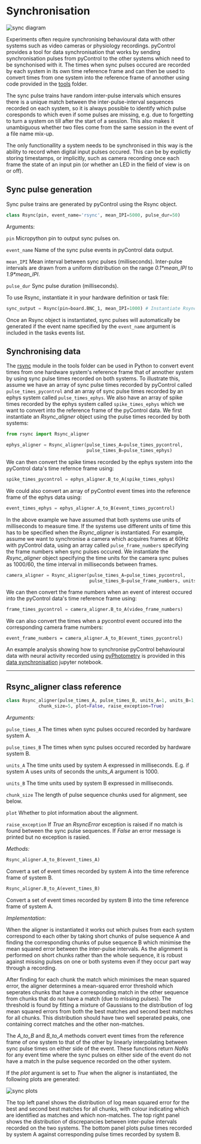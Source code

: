 # Synchronisation

![sync diagram](../media/hardware/sync-diagram.jpg)

Experiments often require synchronising behavioural data with other systems such as video cameras or physiology recordings.  pyControl provides a tool for data synchronisation that works by sending synchronisation pulses from pyControl to the other systems which need to be synchonised with it. The times when sync pulses occured are recorded by each system in its own time reference frame and can then be used to convert times from one system into the reference frame of annother using code provided in the [tools](https://bitbucket.org/takam/pycontrol/src/default/tools/) folder.

The sync pulse trains have random inter-pulse intervals which ensures there is a unique match between the inter-pulse-interval sequences recorded on each system, so it is always possible to identify which pulse coresponds to which even if some pulses are missing, e.g. due to forgetting to turn a system on till after the start of a session.  This also makes it unambiguous whether two files come from the same session in the event of a file name mix-up.

The only functionallity a system needs to be synchronised in this way is the ability to record  when digital input pulses occured.  This can be by explictly storing timestamps, or implicitly, such as camera recording once each frame the state of an input pin (or whether an LED in the field of view is on or off).

## Sync pulse generation

Sync pulse trains are generated by pyControl using the Rsync object.


```python 
class Rsync(pin, event_name='rsync', mean_IPI=5000, pulse_dur=50)
```

Arguments:

`pin` Micropython pin to output sync pulses on.

`event_name` Name of the sync pulse events in pyControl data output.

`mean_IPI` Mean interval between sync pulses (milliseconds).  Inter-pulse intervals are drawn from a uniform distribution on the range *0.1\*mean_IPI* to *1.9\*mean_IPI*.

`pulse_dur` Sync pulse duration (milliseconds).

To use Rsync, instantiate it in your hardware definition or task file:

```python
sync_output = Rsync(pin=board.BNC_1, mean_IPI=1000) # Instantiate Rsync object on breakout board BNC_1
```

Once an Rsync object is instantiated, sync pulses will automatically be generated if the event name specified by the `event_name` argument is included in the tasks events list.

## Synchronising data

The [rsync](https://bitbucket.org/takam/pycontrol/src/default/tools/rsync.py) module in the tools folder can be used in Python to convert event times from one hardware system's reference frame that of annother system by using sync pulse times recorded on both systems.  To illustrate this, assume we have an array of sync pulse times recorded by pyControl called `pulse_times_pycontrol` and an array of sync pulse times recorded by an ephys system called `pulse_times_ephys`.  We also have an array of spike times recorded by the ephys system called `spike_times_ephys` which we want to convert into the reference frame of the pyControl data.  We first instantiate an *Rsync_aligner* object using the pulse times recorded by both systems:

```python
from rsync import Rsync_aligner

ephys_aligner = Rsync_aligner(pulse_times_A=pulse_times_pycontrol, 
	                          pulse_times_B=pulse_times_ephys)
```

We can then convert the spike times recorded by the ephys system into the pyControl data's time refernce frame using:

```python
spike_times_pycontrol = ephys_aligner.B_to_A(spike_times_ephys)
```

We could also convert an array of pyControl event times into the reference frame of the ephys data using:

```python
event_times_ephys = ephys_aligner.A_to_B(event_times_pycontrol)
```

In the above example we have assumed that both systems use units of milliseconds to measure time.  If the systems use different units of time this has to be specified when the *Rsync_aligner* is instantiated.  For example, assume we want to synchronise a camera which acquires frames at 60Hz with pyControl data, using an array called `pulse_frame_numbers` specifying the frame numbers when sync pulses occured. We instantiate the *Rsync_aligner* object specifying the time units for the camera sync pulses as 1000/60, the time interval in milliseconds between frames.

```python
camera_aligner = Rsync_aligner(pulse_times_A=pulse_times_pycontrol, 
	                           pulse_times_B=pulse_frame_numbers, units_B=1000/60)
```

We can then convert the frame numbers when an event of interest occured into the pyControl data's time reference frame using:

```python
frame_times_pycontrol = camera_aligner.B_to_A(video_frame_numbers)
```

We can also convert the times when a pycontrol event occured into the corresponding camera frame numbers:

```pyton
event_frame_numbers = camera_aligner.A_to_B(event_times_pycontrol)
```

An example analysis showing how to synchronise pyControl behavioural data with neural activity recorded using [pyPhotometry](https://pyphotometry.readthedocs.io/en/latest/) is provided in this [data synchronisation](https://github.com/ThomasAkam/data_synchronisation/blob/master/data_synchronisation.ipynb) jupyter notebook. 

---

## Rsync_aligner class reference

```python 
class Rsync_aligner(pulse_times_A, pulse_times_B, units_A=1, units_B=1, 
            chunk_size=5, plot=False, raise_exception=True)
```

*Arguments:*

`pulse_times_A` The times when sync pulses occured recorded by hardware system A.

`pulse_times_B` The times when sync pulses occured recorded by hardware system B.

`units_A` The time units used by system A expressed in milliseconds.  E.g. if system A uses units of seconds the *units_A* argument is 1000.  

`units_B` The time units used by system B expressed in milliseconds.

`chunk_size` The length of pulse sequence chunks used for alignment, see below.

`plot` Whether to plot information about the alignment.

`raise_exception` If *True* an *RsyncError* exception is raised if no match is found between the sync pulse sequences.  If *False* an error message is printed but no exception is rasied.

*Methods:*

```python 
Rsync_aligner.A_to_B(event_times_A)
```
Convert a set of event times recorded by system A into the time reference frame of system B.

```python 
Rsync_aligner.B_to_A(event_times_B)
```
Convert a set of event times recorded by system B into the time reference frame of system A.

*Implementation:*

When the aligner is instantiated it works out which pulses from each system correspond to each other by taking short chunks of pulse sequence A and finding the corresponding chunks of pulse sequence B which minimise the mean squared error between the inter-pulse intervals.  As the alignment is performed on short chunks rather than the whole sequence, it is robust against missing pulses on one or both systems even if they occur part way through a recording.  

After finding for each chunk the match which minimises the mean squared error,  the aligner determines a mean-squared error threshold which seperates chunks that have a corresponding match in the other sequence from chunks that do not have a match (due to missing pulses).  The threshold is found by fitting a mixture of Gaussians to the distribution of log mean squared errors from both the best matches and second best matches for all chunks.  This distribution should have two well seperated peaks, one containing correct matches and the other non-matches.

The *A_to_B* and *B_to_A* methods convert event times from the reference frame of one system to that of the other by linearly interpolating between sync pulse times on either side of the event.  These functions return *NaNs* for any event time where the sync pulses on either side of the event do not have a match in the pulse sequence recorded on the other system.

If the *plot* argument is set to *True* when the aligner is instantiated, the following plots are generated:

![sync plots](../media/hardware/sync-plots.jpg)

The top left panel shows the distribution of log mean squared error for the best and second best matches for all chunks, with colour indicating which are identified as matches and which non-matches.  The top right panel shows the distribution of discrepancies between inter-pulse intervals recorded on the two systems. The bottom panel plots pulse times recorded by system A against corresponding pulse times recorded by system B.